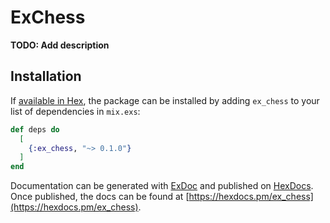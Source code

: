 # ExChess

**TODO: Add description**

## Installation

If [available in Hex](https://hex.pm/docs/publish), the package can be installed
by adding `ex_chess` to your list of dependencies in `mix.exs`:

```elixir
def deps do
  [
    {:ex_chess, "~> 0.1.0"}
  ]
end
```

Documentation can be generated with [ExDoc](https://github.com/elixir-lang/ex_doc)
and published on [HexDocs](https://hexdocs.pm). Once published, the docs can
be found at [https://hexdocs.pm/ex_chess](https://hexdocs.pm/ex_chess).

